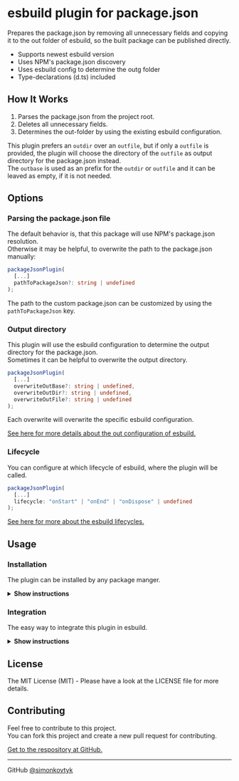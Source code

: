 # esbuild plugin for package.json

Prepares the package.json by removing all unnecessary fields and copying it to the out folder of esbuild, so the built package can be published directly.

* Supports newest esbuild version
* Uses NPM's package.json discovery
* Uses esbuild config to determine the outg folder
* Type-declarations (d.ts) included

## How It Works

1. Parses the package.json from the project root.
2. Deletes all unnecessary fields.
3. Determines the out-folder by using the existing esbuild configuration.

This plugin prefers an ``outdir`` over an ``outfile``, but if only a ``outfile`` is provided, the plugin will choose the directory of the ``outfile`` as output directory for the package.json instead.\
The ``outbase`` is used as an prefix for the ``outdir`` or ``outfile`` and it can be leaved as empty, if it is not needed.

## Options

### Parsing the package.json file

The default behavior is, that this package will use NPM's package.json resolution.\
Otherwise it may be helpful, to overwrite the path to the package.json manually:

```typescript
packageJsonPlugin(
  [...]
  pathToPackageJson?: string | undefined
);
```

The path to the custom package.json can be customized by using the ``pathToPackageJson`` key.

### Output directory

This plugin will use the esbuild configuration to determine the output directory for the package.json.\
Sometimes it can be helpful to overwrite the output directory.

````typescript
packageJsonPlugin(
  [...]
  overwriteOutBase?: string | undefined,
  overwriteOutDir?: string | undefined,
  overwriteOutFile?: string | undefined
);
````

Each overwrite will overwrite the specific esbuild configuration.

[See here for more details about the out configuration of esbuild.](https://esbuild.github.io/api/#outbase)

### Lifecycle

You can configure at which lifecycle of esbuild, where the plugin will be called.

````typescript
packageJsonPlugin(
  [...]
  lifecycle: "onStart" | "onEnd" | "onDispose" | undefined
);
````

[See here for more about the esbuild lifecycles.](https://esbuild.github.io/plugins/#concepts)

## Usage

### Installation

The plugin can be installed by any package manger.

<details><summary><b>Show instructions</b></summary>

> npm \
> ``npm install esbuild-plugin-package-json``

> yarn \
> ``yarn install esbuild-plugin-package-json``

> pnpm \
> ``pnpm install esbuild-plugin-package-json``

</details>

### Integration

The easy way to integrate this plugin in esbuild.

<details><summary><b>Show instructions</b></summary>

````typescript
await esbuild.build({
  [...]
  plugins: [
    packageJsonPlugin(...)
  ]
})
````

[See here for more about the esbuild plugin integration.](https://esbuild.github.io/plugins/#using-plugins)

</details>

## License

The MIT License (MIT) - Please have a look at the LICENSE file for more details.

## Contributing

Feel free to contribute to this project.\
You can fork this project and create a new pull request for contributing.

[Get to the respository at GitHub.](https://github.com/simonkovtyk/esbuild-plugin-package-json)

<hr>

GitHub [@simonkovtyk](https://github.com/simonkovtyk)
